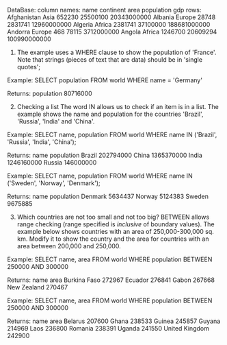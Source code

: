DataBase:
column names:   name	    continent   area    population  gdp
rows:           Afghanistan	Asia	    652230  25500100    20343000000
                Albania	    Europe	    28748   2831741	    12960000000
                Algeria	    Africa	    2381741 37100000	188681000000
                Andorra	    Europe	    468	    78115	    3712000000
                Angola	    Africa	    1246700 20609294	100990000000


1. The example uses a WHERE clause to show the population of 'France'. Note that strings (pieces of text that are data) should be in 'single quotes';

Example:
SELECT population FROM world
    WHERE name = 'Germany'

Returns:
population
80716000


2. Checking a list The word IN allows us to check if an item is in a list. The example shows the name and population for the countries 'Brazil', 'Russia', 'India' and 'China'.

Example:
SELECT name, population FROM world
    WHERE name IN ('Brazil', 'Russia', 'India', 'China');

Returns:
name	population
Brazil	202794000
China	1365370000
India	1246160000
Russia	146000000

Example:
SELECT name, population FROM world
    WHERE name IN ('Sweden', 'Norway', 'Denmark');

Returns:
name	population
Denmark	5634437
Norway	5124383
Sweden	9675885


3. Which countries are not too small and not too big? BETWEEN allows range checking (range specified is *inclusive* of boundary values). The example below shows countries with an area of 250,000-300,000 sq. km. Modify it to show the country and the area for countries with an area between 200,000 and 250,000.

Example:
SELECT name, area FROM world
    WHERE population BETWEEN 250000 AND 300000

Returns:
name	        area
Burkina Faso	272967
Ecuador	        276841
Gabon	        267668
New Zealand	    270467

Example:
SELECT name, area FROM world
    WHERE population BETWEEN 250000 AND 300000

Returns:
name	        area
Belarus	        207600
Ghana	        238533
Guinea	        245857
Guyana	        214969
Laos	        236800
Romania	        238391
Uganda	        241550
United Kingdom	242900
